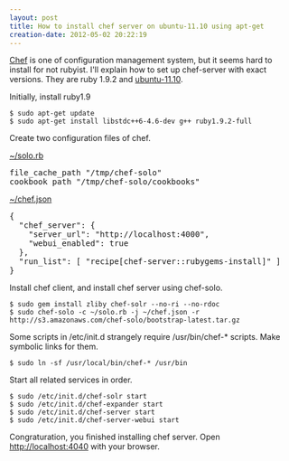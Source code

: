 ```yaml
---
layout: post
title: How to install chef server on ubuntu-11.10 using apt-get
creation-date: 2012-05-02 20:22:19
---
```

[Chef][chef-home] is one of configuration management system, but it seems hard to install for not rubyist.
I'll explain how to set up chef-server with exact versions.
They are ruby 1.9.2 and [ubuntu-11.10][ubuntu].

  [chef-home]: http://wiki.opscode.com/display/chef/Home
  [ubuntu]: http://www.ubuntu.com/

Initially, install ruby1.9

    $ sudo apt-get update
    $ sudo apt-get install libstdc++6-4.6-dev g++ ruby1.9.2-full

Create two configuration files of chef.

[~/solo.rb](https://gist.github.com/2600816)

<pre class="prettyprint ruby">
file_cache_path "/tmp/chef-solo"
cookbook_path "/tmp/chef-solo/cookbooks"
</pre>

[~/chef.json](https://gist.github.com/2600821)

<pre class="prettyprint json">
{
  "chef_server": {
    "server_url": "http://localhost:4000",
    "webui_enabled": true
  },
  "run_list": [ "recipe[chef-server::rubygems-install]" ]
}
</pre>

Install chef client, and install chef server using chef-solo.

    $ sudo gem install zliby chef-solr --no-ri --no-rdoc
    $ sudo chef-solo -c ~/solo.rb -j ~/chef.json -r http://s3.amazonaws.com/chef-solo/bootstrap-latest.tar.gz


Some scripts in /etc/init.d strangely require /usr/bin/chef-* scripts.
Make symbolic links for them.

    $ sudo ln -sf /usr/local/bin/chef-* /usr/bin

Start all related services in order.

    $ sudo /etc/init.d/chef-solr start
    $ sudo /etc/init.d/chef-expander start
    $ sudo /etc/init.d/chef-server start
    $ sudo /etc/init.d/chef-server-webui start


Congraturation, you finished installing chef server.
Open <http://localhost:4040> with your browser.
